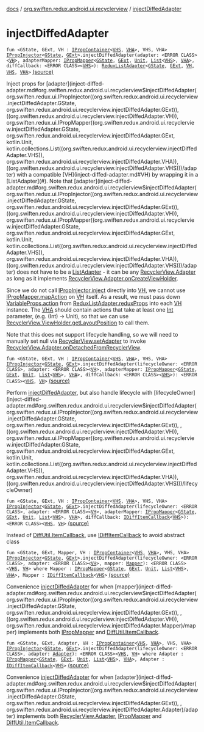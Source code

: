 [docs](../index.md) / [org.swiften.redux.android.ui.recyclerview](index.md) / [injectDiffedAdapter](./inject-diffed-adapter.md)

# injectDiffedAdapter

`fun <GState, GExt, VH : `[`IPropContainer`](../org.swiften.redux.ui/-i-prop-container/index.md)`<`[`VHS`](inject-diffed-adapter.md#VHS)`, `[`VHA`](inject-diffed-adapter.md#VHA)`>, VHS, VHA> `[`IPropInjector`](../org.swiften.redux.ui/-i-prop-injector/index.md)`<`[`GState`](inject-diffed-adapter.md#GState)`, `[`GExt`](inject-diffed-adapter.md#GExt)`>.injectDiffedAdapter(adapter: <ERROR CLASS><`[`VH`](inject-diffed-adapter.md#VH)`>, adapterMapper: `[`IPropMapper`](../org.swiften.redux.ui/-i-prop-mapper.md)`<`[`GState`](inject-diffed-adapter.md#GState)`, `[`GExt`](inject-diffed-adapter.md#GExt)`, `[`Unit`](https://kotlinlang.org/api/latest/jvm/stdlib/kotlin/-unit/index.html)`, `[`List`](https://kotlinlang.org/api/latest/jvm/stdlib/kotlin.collections/-list/index.html)`<`[`VHS`](inject-diffed-adapter.md#VHS)`>, `[`VHA`](inject-diffed-adapter.md#VHA)`>, diffCallback: <ERROR CLASS><`[`VHS`](inject-diffed-adapter.md#VHS)`>): `[`ReduxListAdapter`](-redux-list-adapter/index.md)`<`[`GState`](inject-diffed-adapter.md#GState)`, `[`GExt`](inject-diffed-adapter.md#GExt)`, `[`VH`](inject-diffed-adapter.md#VH)`, `[`VHS`](inject-diffed-adapter.md#VHS)`, `[`VHA`](inject-diffed-adapter.md#VHA)`>` [(source)](https://github.com/protoman92/KotlinRedux/tree/master/android/android-recyclerview/src/main/java/org/swiften/redux/android/ui/recyclerview/DiffedAdapter.kt#L119)

Inject props for [adapter](inject-diffed-adapter.md#org.swiften.redux.android.ui.recyclerview$injectDiffedAdapter(org.swiften.redux.ui.IPropInjector((org.swiften.redux.android.ui.recyclerview.injectDiffedAdapter.GState, org.swiften.redux.android.ui.recyclerview.injectDiffedAdapter.GExt)), ((org.swiften.redux.android.ui.recyclerview.injectDiffedAdapter.VH)), org.swiften.redux.ui.IPropMapper((org.swiften.redux.android.ui.recyclerview.injectDiffedAdapter.GState, org.swiften.redux.android.ui.recyclerview.injectDiffedAdapter.GExt, kotlin.Unit, kotlin.collections.List((org.swiften.redux.android.ui.recyclerview.injectDiffedAdapter.VHS)), org.swiften.redux.android.ui.recyclerview.injectDiffedAdapter.VHA)), ((org.swiften.redux.android.ui.recyclerview.injectDiffedAdapter.VHS)))/adapter) with a compatible [VH](inject-diffed-adapter.md#VH) by wrapping it in a [ListAdapter](#). Note that
[adapter](inject-diffed-adapter.md#org.swiften.redux.android.ui.recyclerview$injectDiffedAdapter(org.swiften.redux.ui.IPropInjector((org.swiften.redux.android.ui.recyclerview.injectDiffedAdapter.GState, org.swiften.redux.android.ui.recyclerview.injectDiffedAdapter.GExt)), ((org.swiften.redux.android.ui.recyclerview.injectDiffedAdapter.VH)), org.swiften.redux.ui.IPropMapper((org.swiften.redux.android.ui.recyclerview.injectDiffedAdapter.GState, org.swiften.redux.android.ui.recyclerview.injectDiffedAdapter.GExt, kotlin.Unit, kotlin.collections.List((org.swiften.redux.android.ui.recyclerview.injectDiffedAdapter.VHS)), org.swiften.redux.android.ui.recyclerview.injectDiffedAdapter.VHA)), ((org.swiften.redux.android.ui.recyclerview.injectDiffedAdapter.VHS)))/adapter) does not have to be a [ListAdapter](#) - it can be any [RecyclerView.Adapter](#) as long as
it implements [RecyclerView.Adapter.onCreateViewHolder](#).

Since we do not call [IPropInjector.inject](../org.swiften.redux.ui/-i-prop-injector/inject.md) directly into [VH](inject-diffed-adapter.md#VH), we cannot use
[IPropMapper.mapAction](../org.swiften.redux.ui/-i-action-mapper/map-action.md) on [VH](inject-diffed-adapter.md#VH) itself. As a result, we must pass down
[VariableProps.action](../org.swiften.redux.ui/-variable-props/action.md) from [ReduxListAdapter.reduxProps](-redux-list-adapter/redux-props.md) into each [VH](inject-diffed-adapter.md#VH) instance. The
[VHA](inject-diffed-adapter.md#VHA) should contain actions that take at least one [Int](https://kotlinlang.org/api/latest/jvm/stdlib/kotlin/-int/index.html) parameter, (e.g. (Int) -&gt; Unit),
so that we can use [RecyclerView.ViewHolder.getLayoutPosition](#) to call them.

Note that this does not support lifecycle handling, so we will need to manually set null via
[RecyclerView.setAdapter](#) to invoke [RecyclerView.Adapter.onDetachedFromRecyclerView](#).

`fun <GState, GExt, VH : `[`IPropContainer`](../org.swiften.redux.ui/-i-prop-container/index.md)`<`[`VHS`](inject-diffed-adapter.md#VHS)`, `[`VHA`](inject-diffed-adapter.md#VHA)`>, VHS, VHA> `[`IPropInjector`](../org.swiften.redux.ui/-i-prop-injector/index.md)`<`[`GState`](inject-diffed-adapter.md#GState)`, `[`GExt`](inject-diffed-adapter.md#GExt)`>.injectDiffedAdapter(lifecycleOwner: <ERROR CLASS>, adapter: <ERROR CLASS><`[`VH`](inject-diffed-adapter.md#VH)`>, adapterMapper: `[`IPropMapper`](../org.swiften.redux.ui/-i-prop-mapper.md)`<`[`GState`](inject-diffed-adapter.md#GState)`, `[`GExt`](inject-diffed-adapter.md#GExt)`, `[`Unit`](https://kotlinlang.org/api/latest/jvm/stdlib/kotlin/-unit/index.html)`, `[`List`](https://kotlinlang.org/api/latest/jvm/stdlib/kotlin.collections/-list/index.html)`<`[`VHS`](inject-diffed-adapter.md#VHS)`>, `[`VHA`](inject-diffed-adapter.md#VHA)`>, diffCallback: <ERROR CLASS><`[`VHS`](inject-diffed-adapter.md#VHS)`>): <ERROR CLASS><`[`VHS`](inject-diffed-adapter.md#VHS)`, `[`VH`](inject-diffed-adapter.md#VH)`>` [(source)](https://github.com/protoman92/KotlinRedux/tree/master/android/android-recyclerview/src/main/java/org/swiften/redux/android/ui/recyclerview/LifecycleAdapter.kt#L56)

Perform [injectDiffedAdapter](./inject-diffed-adapter.md), but also handle lifecycle with [lifecycleOwner](inject-diffed-adapter.md#org.swiften.redux.android.ui.recyclerview$injectDiffedAdapter(org.swiften.redux.ui.IPropInjector((org.swiften.redux.android.ui.recyclerview.injectDiffedAdapter.GState, org.swiften.redux.android.ui.recyclerview.injectDiffedAdapter.GExt)), , ((org.swiften.redux.android.ui.recyclerview.injectDiffedAdapter.VH)), org.swiften.redux.ui.IPropMapper((org.swiften.redux.android.ui.recyclerview.injectDiffedAdapter.GState, org.swiften.redux.android.ui.recyclerview.injectDiffedAdapter.GExt, kotlin.Unit, kotlin.collections.List((org.swiften.redux.android.ui.recyclerview.injectDiffedAdapter.VHS)), org.swiften.redux.android.ui.recyclerview.injectDiffedAdapter.VHA)), ((org.swiften.redux.android.ui.recyclerview.injectDiffedAdapter.VHS)))/lifecycleOwner)

`fun <GState, GExt, VH : `[`IPropContainer`](../org.swiften.redux.ui/-i-prop-container/index.md)`<`[`VHS`](inject-diffed-adapter.md#VHS)`, `[`VHA`](inject-diffed-adapter.md#VHA)`>, VHS, VHA> `[`IPropInjector`](../org.swiften.redux.ui/-i-prop-injector/index.md)`<`[`GState`](inject-diffed-adapter.md#GState)`, `[`GExt`](inject-diffed-adapter.md#GExt)`>.injectDiffedAdapter(lifecycleOwner: <ERROR CLASS>, adapter: <ERROR CLASS><`[`VH`](inject-diffed-adapter.md#VH)`>, adapterMapper: `[`IPropMapper`](../org.swiften.redux.ui/-i-prop-mapper.md)`<`[`GState`](inject-diffed-adapter.md#GState)`, `[`GExt`](inject-diffed-adapter.md#GExt)`, `[`Unit`](https://kotlinlang.org/api/latest/jvm/stdlib/kotlin/-unit/index.html)`, `[`List`](https://kotlinlang.org/api/latest/jvm/stdlib/kotlin.collections/-list/index.html)`<`[`VHS`](inject-diffed-adapter.md#VHS)`>, `[`VHA`](inject-diffed-adapter.md#VHA)`>, diffCallback: `[`IDiffItemCallback`](-i-diff-item-callback/index.md)`<`[`VHS`](inject-diffed-adapter.md#VHS)`>): <ERROR CLASS><`[`VHS`](inject-diffed-adapter.md#VHS)`, `[`VH`](inject-diffed-adapter.md#VH)`>` [(source)](https://github.com/protoman92/KotlinRedux/tree/master/android/android-recyclerview/src/main/java/org/swiften/redux/android/ui/recyclerview/LifecycleAdapter.kt#L75)

Instead of [DiffUtil.ItemCallback](#), use [IDiffItemCallback](-i-diff-item-callback/index.md) to avoid abstract class

`fun <GState, GExt, Mapper, VH : `[`IPropContainer`](../org.swiften.redux.ui/-i-prop-container/index.md)`<`[`VHS`](inject-diffed-adapter.md#VHS)`, `[`VHA`](inject-diffed-adapter.md#VHA)`>, VHS, VHA> `[`IPropInjector`](../org.swiften.redux.ui/-i-prop-injector/index.md)`<`[`GState`](inject-diffed-adapter.md#GState)`, `[`GExt`](inject-diffed-adapter.md#GExt)`>.injectDiffedAdapter(lifecycleOwner: <ERROR CLASS>, adapter: <ERROR CLASS><`[`VH`](inject-diffed-adapter.md#VH)`>, mapper: `[`Mapper`](inject-diffed-adapter.md#Mapper)`): <ERROR CLASS><`[`VHS`](inject-diffed-adapter.md#VHS)`, `[`VH`](inject-diffed-adapter.md#VH)`> where Mapper : `[`IPropMapper`](../org.swiften.redux.ui/-i-prop-mapper.md)`<`[`GState`](inject-diffed-adapter.md#GState)`, `[`GExt`](inject-diffed-adapter.md#GExt)`, `[`Unit`](https://kotlinlang.org/api/latest/jvm/stdlib/kotlin/-unit/index.html)`, `[`List`](https://kotlinlang.org/api/latest/jvm/stdlib/kotlin.collections/-list/index.html)`<`[`VHS`](inject-diffed-adapter.md#VHS)`>, `[`VHA`](inject-diffed-adapter.md#VHA)`>, Mapper : `[`IDiffItemCallback`](-i-diff-item-callback/index.md)`<`[`VHS`](inject-diffed-adapter.md#VHS)`>` [(source)](https://github.com/protoman92/KotlinRedux/tree/master/android/android-recyclerview/src/main/java/org/swiften/redux/android/ui/recyclerview/LifecycleAdapter.kt#L99)

Convenience [injectDiffedAdapter](./inject-diffed-adapter.md) for when [mapper](inject-diffed-adapter.md#org.swiften.redux.android.ui.recyclerview$injectDiffedAdapter(org.swiften.redux.ui.IPropInjector((org.swiften.redux.android.ui.recyclerview.injectDiffedAdapter.GState, org.swiften.redux.android.ui.recyclerview.injectDiffedAdapter.GExt)), , ((org.swiften.redux.android.ui.recyclerview.injectDiffedAdapter.VH)), org.swiften.redux.android.ui.recyclerview.injectDiffedAdapter.Mapper)/mapper) implements both [IPropMapper](../org.swiften.redux.ui/-i-prop-mapper.md) and
[DiffUtil.ItemCallback](#).

`fun <GState, GExt, Adapter, VH : `[`IPropContainer`](../org.swiften.redux.ui/-i-prop-container/index.md)`<`[`VHS`](inject-diffed-adapter.md#VHS)`, `[`VHA`](inject-diffed-adapter.md#VHA)`>, VHS, VHA> `[`IPropInjector`](../org.swiften.redux.ui/-i-prop-injector/index.md)`<`[`GState`](inject-diffed-adapter.md#GState)`, `[`GExt`](inject-diffed-adapter.md#GExt)`>.injectDiffedAdapter(lifecycleOwner: <ERROR CLASS>, adapter: `[`Adapter`](inject-diffed-adapter.md#Adapter)`): <ERROR CLASS><`[`VHS`](inject-diffed-adapter.md#VHS)`, `[`VH`](inject-diffed-adapter.md#VH)`> where Adapter : `[`IPropMapper`](../org.swiften.redux.ui/-i-prop-mapper.md)`<`[`GState`](inject-diffed-adapter.md#GState)`, `[`GExt`](inject-diffed-adapter.md#GExt)`, `[`Unit`](https://kotlinlang.org/api/latest/jvm/stdlib/kotlin/-unit/index.html)`, `[`List`](https://kotlinlang.org/api/latest/jvm/stdlib/kotlin.collections/-list/index.html)`<`[`VHS`](inject-diffed-adapter.md#VHS)`>, `[`VHA`](inject-diffed-adapter.md#VHA)`>, Adapter : `[`IDiffItemCallback`](-i-diff-item-callback/index.md)`<`[`VHS`](inject-diffed-adapter.md#VHS)`>` [(source)](https://github.com/protoman92/KotlinRedux/tree/master/android/android-recyclerview/src/main/java/org/swiften/redux/android/ui/recyclerview/LifecycleAdapter.kt#L115)

Convenience [injectDiffedAdapter](./inject-diffed-adapter.md) for when [adapter](inject-diffed-adapter.md#org.swiften.redux.android.ui.recyclerview$injectDiffedAdapter(org.swiften.redux.ui.IPropInjector((org.swiften.redux.android.ui.recyclerview.injectDiffedAdapter.GState, org.swiften.redux.android.ui.recyclerview.injectDiffedAdapter.GExt)), , org.swiften.redux.android.ui.recyclerview.injectDiffedAdapter.Adapter)/adapter) implements both [RecyclerView.Adapter](#),
[IPropMapper](../org.swiften.redux.ui/-i-prop-mapper.md) and [DiffUtil.ItemCallback](#).

